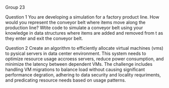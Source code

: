 Group 23




Question 1
You are developing a simulation for a factory product line. How would you represent the conveyor belt where items move along the production line?
Wtite code to simulate a conveyor belt using your knowledge in data structures where items are added and removed from t as they enter and exit the conveyor belt.


Question 2
Create an algorithm to efficiently allocate virtual machines (vms) to pysical servers in data center environment. This system needs to optimize resource usage accroess servers, reduce power consumption, and minimize the latency between dependent VMs. The challenge includes handling VM migrations to balance load without causing significant performance degration, adhering to data security and locality requriments, and predicating resource needs based on usage patterns.
